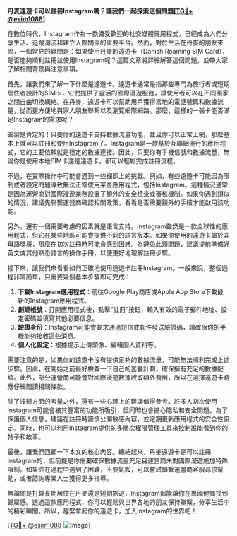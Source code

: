**丹麦遠遊卡可以註冊Instagram嗎？讓我們一起探索這個問題[[TG💪+ @esim1088](https://t.me/s/esim1088)]**

在數位時代，Instagram作為一款備受歡迎的社交媒體應用程式，已經成為人們分享生活、追蹤潮流和建立人際關係的重要平台。然而，對於生活在丹麥的朋友來說，一個常見的疑問是：如果使用丹麥的遠遊卡（Danish Roaming SIM Card），是否能夠順利註冊並使用Instagram呢？這篇文章將詳細解答這個問題，並帶大家了解相關背景與注意事項。

首先，讓我們來了解一下什麼是遠遊卡。遠遊卡通常是指那些專門為旅行者或短期居住者設計的SIM卡，它們提供了靈活的國際漫遊服務，讓使用者可以在不同國家之間自由切換網絡。在丹麥，遠遊卡可以幫助用戶獲得當地的電話號碼和數據流量，從而更方便地與家人朋友聯繫以及瀏覽網際網路。那麼，這樣的一張卡能否滿足Instagram的需求呢？

答案是肯定的！只要你的遠遊卡支持數據流量功能，並且你可以正常上網，那麼基本上就可以註冊和使用Instagram了。Instagram是一款基於互聯網運行的應用程式，它的主要依賴就是穩定的數據連接。因此，只要你有手機信號和數據流量，無論你是使用本地SIM卡還是遠遊卡，都可以輕鬆完成註冊流程。

不過，在實際操作中可能會遇到一些細節上的挑戰。例如，有些遠遊卡可能因為限制或者設定問題導致無法正常使用某些應用程式，包括Instagram。這種情況通常是因為運營商對國際漫遊業務設置了額外的安全檢查或審核機制。如果你遇到類似的情況，建議先聯繫運營商確認相關政策，看看是否需要額外的手續才能啟用該功能。

另外，還有一個需要考慮的因素就是語言支持。Instagram雖然是一款全球性的應用程式，但它在某些地區可能會提供不同的語言版本。如果你使用的遠遊卡屬於非母語環境，那麼在初次註冊時可能會感到困惑。為避免此類問題，建議提前準備好英文或其他熟悉語言的操作手冊，以便更好地理解註冊步驟。

接下來，讓我們來看看如何正確地使用遠遊卡註冊Instagram。一般來說，整個過程非常簡單，只需要幾個基本步驟即可完成：

1. **下載Instagram應用程式**：前往Google Play商店或Apple App Store下載最新的Instagram應用程式。
2. **創建帳號**：打開應用程式後，點擊“註冊”按鈕，輸入有效的電子郵件地址、設定密碼並填寫其他必要信息。
3. **驗證身份**：Instagram可能會要求通過短信或郵件發送驗證碼，請確保你的手機能夠接收這些消息。
4. **個人化設定**：根據提示上傳頭像、編輯個人資料等。

需要注意的是，如果你的遠遊卡沒有提供足夠的數據流量，可能無法順利完成上述步驟。因此，在開始之前最好檢查一下自己的套餐計劃，確保擁有充足的數據配額。此外，部分運營商可能會對國際漫遊數據收取額外費用，所以在選擇遠遊卡時應仔細閱讀相關條款。

除了技術方面的考量之外，還有一些心理上的建議值得參考。許多人初次使用Instagram可能會被其豐富的功能所吸引，但同時也會擔心隱私和安全問題。為了保護個人信息，建議在註冊時謹慎公開敏感內容，並定期更新應用程式的安全性設定。同時，也可以利用Instagram提供的多層次權限管理工具來控制誰能看到你的帖子和故事。

最後，讓我們回顧一下本文的核心內容。總結起來，丹麥遠遊卡是可以註冊Instagram的，但前提是你需要確保數據流量充足且運營商未對國際漫遊施加特殊限制。如果你在過程中遇到了困難，不要氣餒，可以嘗試聯繫運營商客服尋求幫助，或者諮詢專業人士獲得更多指導。

無論你是打算長期居住在丹麥還是短期旅遊，Instagram都能讓你在異國他鄉找到歸屬感。透過這款應用程式，你可以輕鬆與世界各地的朋友保持聯繫，分享生活中的精彩瞬間。所以，趕緊拿起你的遠遊卡，加入Instagram的世界吧！

[[TG💪+ @esim1088](https://t.me/s/esim1088) ![Image](https://i.postimg.cc/4NQfJmqS/Snipaste-2025-05-13-00-14-12.png)]